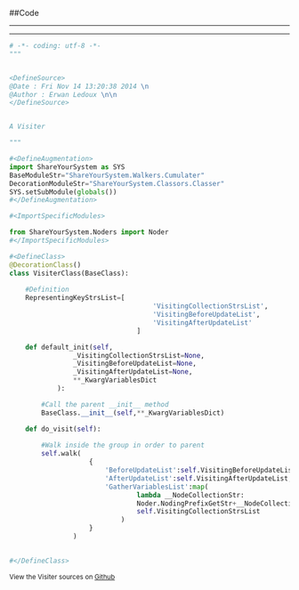 
<!--
FrozenIsBool False
-->

##Code

----

<ClassDocStr>

----

```python
# -*- coding: utf-8 -*-
"""


<DefineSource>
@Date : Fri Nov 14 13:20:38 2014 \n
@Author : Erwan Ledoux \n\n
</DefineSource>


A Visiter

"""

#<DefineAugmentation>
import ShareYourSystem as SYS
BaseModuleStr="ShareYourSystem.Walkers.Cumulater"
DecorationModuleStr="ShareYourSystem.Classors.Classer"
SYS.setSubModule(globals())
#</DefineAugmentation>

#<ImportSpecificModules>

from ShareYourSystem.Noders import Noder
#</ImportSpecificModules>

#<DefineClass>
@DecorationClass()
class VisiterClass(BaseClass):
	
	#Definition
	RepresentingKeyStrsList=[
									'VisitingCollectionStrsList',
									'VisitingBeforeUpdateList',
									'VisitingAfterUpdateList'
								]

	def default_init(self,
				_VisitingCollectionStrsList=None,
				_VisitingBeforeUpdateList=None,
				_VisitingAfterUpdateList=None,
				**_KwargVariablesDict
			):

		#Call the parent __init__ method
		BaseClass.__init__(self,**_KwargVariablesDict)

	def do_visit(self):
			
		#Walk inside the group in order to parent
		self.walk(
					{
						'BeforeUpdateList':self.VisitingBeforeUpdateList,
						'AfterUpdateList':self.VisitingAfterUpdateList,
						'GatherVariablesList':map(
								lambda __NodeCollectionStr:
								Noder.NodingPrefixGetStr+__NodeCollectionStr+Noder.NodingSuffixGetStr,
								self.VisitingCollectionStrsList
							)
					}
				)
		

#</DefineClass>

```

<small>
View the Visiter sources on <a href="https://github.com/Ledoux/ShareYourSystem/tree/master/Pythonlogy/ShareYourSystem/Walkers/Visiter" target="_blank">Github</a>
</small>

